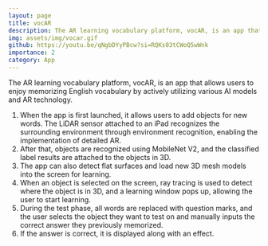 ```yaml
---
layout: page
title: vocAR
description: The AR learning vocabulary platform, vocAR, is an app that allows users to enjoy memorizing English vocabulary by actively utilizing various AI models and AR technology.  
img: assets/img/vocar.gif
github: https://youtu.be/qNgbDYyPBcw?si=RQKs03tCWoQ5wWnk
importance: 2
category: App
---
```


The AR learning vocabulary platform, vocAR, is an app that allows users to enjoy memorizing English vocabulary by actively utilizing various AI models and AR technology. 

1. When the app is first launched, it allows users to add objects for new words. The LiDAR sensor attached to an iPad recognizes the surrounding environment through environment recognition, enabling the implementation of detailed AR. 
2. After that, objects are recognized using MobileNet V2, and the classified label results are attached to the objects in 3D. 
3. The app can also detect flat surfaces and load new 3D mesh models into the screen for learning. 
4. When an object is selected on the screen, ray tracing is used to detect where the object is in 3D, and a learning window pops up, allowing the user to start learning. 
5. During the test phase, all words are replaced with question marks, and the user selects the object they want to test on and manually inputs the correct answer they previously memorized. 
6. If the answer is correct, it is displayed along with an effect.